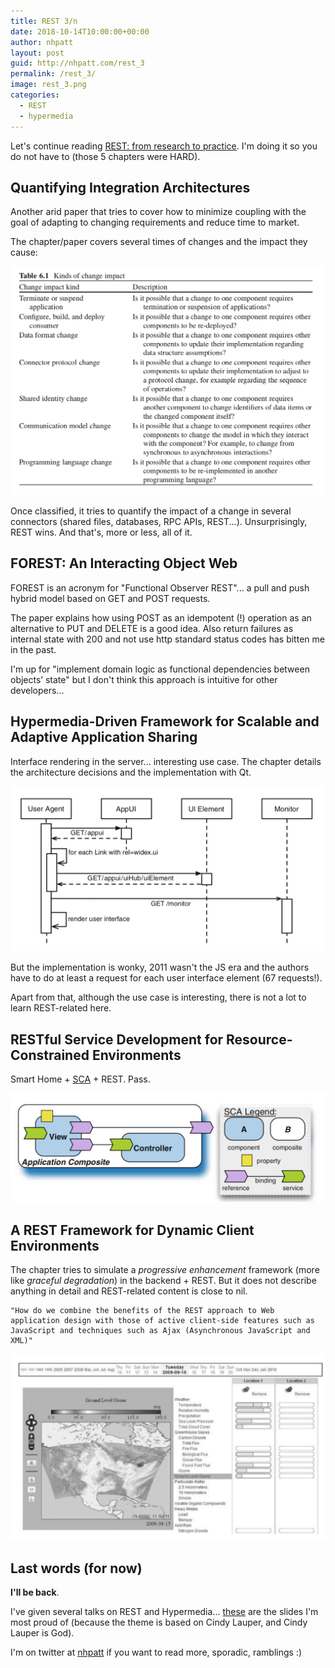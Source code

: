 ```yaml
---
title: REST 3/n
date: 2018-10-14T10:00:00+00:00
author: nhpatt
layout: post
guid: http://nhpatt.com/rest_3
permalink: /rest_3/
image: rest_3.png
categories:
  - REST
  - hypermedia
---
```


Let's continue reading [REST: from research to practice](https://www.goodreads.com/book/show/11865715-rest). I'm doing it so you do not have to (those 5 chapters were HARD).

## Quantifying Integration Architectures

Another arid paper that tries to cover how to minimize coupling with the goal of adapting to changing requirements and reduce time to market.

The chapter/paper covers several times of changes and the impact they cause:

![changes](../images/rest_3_changes.png)

Once classified, it tries to quantify the impact of a change in several connectors (shared files, databases, RPC APIs, REST...). Unsurprisingly, REST wins. And that's, more or less, all of it.

## FOREST: An Interacting Object Web

FOREST is an acronym for "Functional Observer REST"... a pull and push hybrid model based on GET and POST requests.

The paper explains how using POST as an idempotent (!) operation as an alternative to PUT and DELETE is a good idea. Also return failures as internal state with 200 and not use http standard status codes has bitten me in the past.

I'm up for "implement domain logic as functional dependencies between objects’ state" but I don't think this approach is intuitive for other developers...

## Hypermedia-Driven Framework for Scalable and Adaptive Application Sharing

Interface rendering in the server... interesting use case. The chapter details the architecture decisions and the implementation with Qt.

![changes](../images/rest_3_UI.png)

But the implementation is wonky, 2011 wasn't the JS era and the authors have to do at least a request for each user interface element (67 requests!).

Apart from that, although the use case is interesting, there is not a lot to learn REST-related here.

## RESTful Service Development for Resource-Constrained Environments

Smart Home + [SCA](https://en.wikipedia.org/wiki/Service_Component_Architecture) + REST. Pass.

![changes](../images/rest_3_SMART.png)

## A REST Framework for Dynamic Client Environments

The chapter tries to simulate a *progressive enhancement* framework (more like *graceful degradation*) in the backend + REST. But it does not describe anything in detail and REST-related content is close to nil. 

    "How do we combine the benefits of the REST approach to Web application design with those of active client-side features such as JavaScript and techniques such as Ajax (Asynchronous JavaScript and XML)"

![changes](../images/rest_3_dynamic_clients.png)

## Last words (for now)

**I'll be back**.

I've given several talks on REST and Hypermedia... [these](https://docs.google.com/presentation/d/1xXB2HH0P-h2fpPxKN28gYSH8cyitH85akiJNCBErQKk/edit?usp=sharing) are the slides I'm most proud of (because the theme is based on Cindy Lauper, and Cindy Lauper is God).

I'm on twitter at [nhpatt](https://twitter.com/nhpatt) if you want to read more, sporadic, ramblings :)